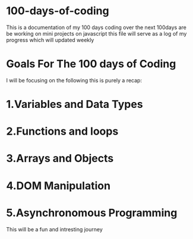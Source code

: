 # 100-days-of-coding
This is a documentation of my 100 days coding  over the next 100days are be working on mini projects on javascript this file will serve as a log
of  my progress which will updated weekly

# Goals For The 100 days of Coding
I will be focusing on the following this is purely a recap:
# 1.Variables and Data Types
# 2.Functions and loops
# 3.Arrays and Objects
# 4.DOM Manipulation
# 5.Asynchronomous Programming 

This will be a fun and intresting journey
